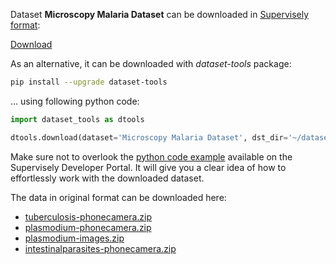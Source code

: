 Dataset **Microscopy Malaria Dataset** can be downloaded in [Supervisely format](https://developer.supervisely.com/api-references/supervisely-annotation-json-format):

 [Download](https://www.dropbox.com/scl/fi/35790cveb5wc1xlumddix/microscopy-malaria-dataset-DatasetNinja.tar?rlkey=u300x0kyuookwbmyuy9mmj51g&dl=1)

As an alternative, it can be downloaded with *dataset-tools* package:
``` bash
pip install --upgrade dataset-tools
```

... using following python code:
``` python
import dataset_tools as dtools

dtools.download(dataset='Microscopy Malaria Dataset', dst_dir='~/dataset-ninja/')
```
Make sure not to overlook the [python code example](https://developer.supervisely.com/getting-started/python-sdk-tutorials/iterate-over-a-local-project) available on the Supervisely Developer Portal. It will give you a clear idea of how to effortlessly work with the downloaded dataset.

The data in original format can be downloaded here:

- [tuberculosis-phonecamera.zip](https://air.ug/static/images/downloads/tuberculosis-phonecamera.zip)
- [plasmodium-phonecamera.zip](https://air.ug/static/images/downloads/plasmodium-phonecamera.zip)
- [plasmodium-images.zip](https://air.ug/static/images/downloads/plasmodium-images.zip)
- [intestinalparasites-phonecamera.zip](https://air.ug/static/images/downloads/intestinalparasites-phonecamera.zip)
